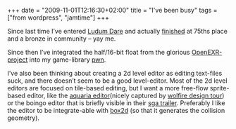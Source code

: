 +++
date = "2009-11-01T12:16:30+02:00"
title = "I've been busy"
tags = ["from wordpress", "jamtime"]
+++

Since last time I’ve entered [Ludum Dare](http://www.ludumdare.com/compo/) and actually [finished](http://www.ludumdare.com/compo/ludum-dare-15/?uid=1135) at 75ths place and a bronze in community – yay me.

Since then I’ve integrated the half/16-bit float from the glorious [OpenEXR-project](http://www.openexr.com/) into my game-library [pwn](http://code.google.com/p/pwn-engine/).

I’ve also been thinking about creating a 2d level editor as editing text-files suck, and there doesn’t seem to be a good
level-editor. Most of the 2d level editors are focused on tile-based editing, but I want a more free-flow sprite-based editor,
like the [aquaria editor](http://www.youtube.com/watch?v=bsT6otdcTv0)(nicely captured by [wolfire design tour](http://www.youtube.com/watch?v=1BpRsjF7QTM)) or the boingo editor that is briefly visible in their [sga trailer](http://www.youtube.com/watch?v=VuqSnmseWkI).
Preferably I like the editor to be integrate-able with [box2d](http://www.box2d.org/) (so that it generates the collision geometry).
